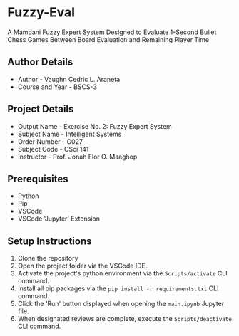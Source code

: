 # Fuzzy-Eval

A Mamdani Fuzzy Expert System Designed to Evaluate 1-Second Bullet Chess Games Between Board Evaluation and Remaining Player Time

## Author Details

- Author - Vaughn Cedric L. Araneta
- Course and Year - BSCS-3

## Project Details

- Output Name - Exercise No. 2: Fuzzy Expert System
- Subject Name - Intelligent Systems
- Order Number - G027
- Subject Code - CSci 141
- Instructor - Prof. Jonah Flor O. Maaghop

## Prerequisites

- Python
- Pip
- VSCode
- VSCode 'Jupyter' Extension

## Setup Instructions

1. Clone the repository
2. Open the project folder via the VSCode IDE.
3. Activate the project's python environment via the ```Scripts/activate``` CLI command.
4. Install all pip packages via the ```pip install -r requirements.txt``` CLI command.
5. Click the 'Run' button displayed when opening the ```main.ipynb``` Jupyter file.
6. When designated reviews are complete, execute the ```Scripts/deactivate``` CLI command.
